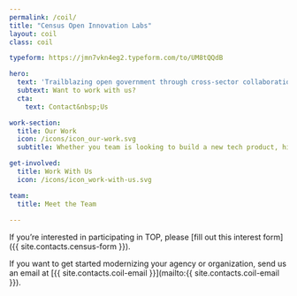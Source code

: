 ```yaml
---
permalink: /coil/
title: "Census Open Innovation Labs"
layout: coil
class: coil

typeform: https://jmn7vkn4eg2.typeform.com/to/UM8tQQdB

hero: 
  text: 'Trailblazing open government through cross-sector collaboration, design, and technology.'
  subtext: Want to work with us?
  cta: 
    text: Contact&nbsp;Us

work-section:
  title: Our Work
  icon: /icons/icon_our-work.svg
  subtitle: Whether you team is looking to build a new tech product, hire new talent, or integrate design thinking into your process, COIL has a program that can help you do it.

get-involved:
  title: Work With Us
  icon: /icons/icon_work-with-us.svg

team:
  title: Meet the Team
  
---
```


If you’re interested in participating in TOP, please [fill out this interest form]({{ site.contacts.census-form }}).

If you want to get started modernizing your agency or organization, send us an email at [{{ site.contacts.coil-email }}](mailto:{{ site.contacts.coil-email }}).
